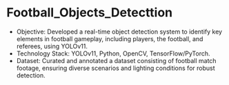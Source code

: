 # Football_Objects_Detecttion
- Objective: Developed a real-time object detection system to identify key elements in football gameplay, including players, the football, and referees, using YOLOv11.
- Technology Stack: YOLOv11, Python, OpenCV, TensorFlow/PyTorch.
- Dataset: Curated and annotated a dataset consisting of football match footage, ensuring diverse scenarios and lighting conditions for robust detection.

